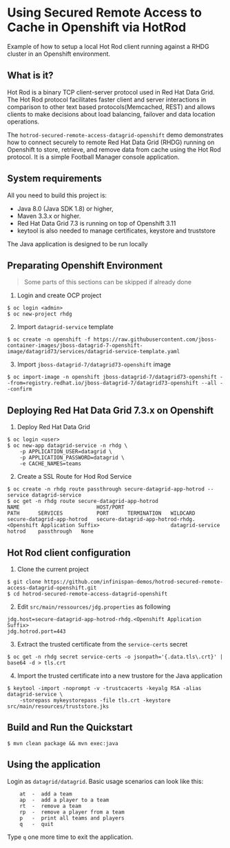 Using Secured Remote Access to Cache in Openshift via HotRod
==============================================
Example of how to setup a local Hot Rod client running against a RHDG cluster in an Openshift environment.

What is it?
-----------

Hot Rod is a binary TCP client-server protocol used in Red Hat Data Grid. The Hot Rod protocol facilitates faster client and server interactions in comparison to other text based protocols(Memcached, REST) and allows clients to make decisions about load balancing, failover and data location operations.

The `hotrod-secured-remote-access-datagrid-openshift` demo demonstrates how to connect securely to remote Red Hat Data Grid (RHDG) running on Openshift to store, retrieve, and remove data from cache using the Hot Rod protocol. It is a simple Football Manager console application.

System requirements
-------------------

All you need to build this project is:

* Java 8.0 (Java SDK 1.8) or higher, 
* Maven 3.3.x or higher.
* Red Hat Data Grid 7.3 is running on top of Openshift 3.11
* keytool is also needed to manage certificates, keystore and truststore

The Java application is designed to be run locally

Preparating Openshift Environment
---------------

> Some parts of this sections can be skipped if already done

1. Login and create OCP project

~~~shell
$ oc login <admin>
$ oc new-project rhdg
~~~

2. Import `datagrid-service` template

~~~shell
$ oc create -n openshift -f https://raw.githubusercontent.com/jboss-container-images/jboss-datagrid-7-openshift-image/datagrid73/services/datagrid-service-template.yaml
~~~

3. Import `jboss-datagrid-7/datagrid73-openshift` image

~~~shell
$ oc import-image -n openshift jboss-datagrid-7/datagrid73-openshift --from=registry.redhat.io/jboss-datagrid-7/datagrid73-openshift --all --confirm
~~~


Deploying Red Hat Data Grid 7.3.x on Openshift
---------------

1. Deploy Red Hat Data Grid

~~~shell
$ oc login <user>
$ oc new-app datagrid-service -n rhdg \
    -p APPLICATION_USER=datagrid \
    -p APPLICATION_PASSWORD=datagrid \
    -e CACHE_NAMES=teams
~~~

2. Create a SSL Route for Hod Rod Service

~~~shell
$ oc create -n rhdg route passthrough secure-datagrid-app-hotrod --service datagrid-service
$ oc get -n rhdg route secure-datagrid-app-hotrod
NAME                         HOST/PORT                                                                  PATH      SERVICES           PORT      TERMINATION   WILDCARD
secure-datagrid-app-hotrod   secure-datagrid-app-hotrod-rhdg.<Openshift Application Suffix>                       datagrid-service   hotrod    passthrough   None
~~~

Hot Rod client configuration
----------------------------
  
1. Clone the current project

~~~shell
$ git clone https://github.com/infinispan-demos/hotrod-secured-remote-access-datagrid-openshift.git
$ cd hotrod-secured-remote-access-datagrid-openshift
~~~

2. Edit `src/main/ressources/jdg.properties` as following

~~~
jdg.host=secure-datagrid-app-hotrod-rhdg.<Openshift Application Suffix>
jdg.hotrod.port=443
~~~

3. Extract the trusted certificate from the `service-certs` secret

~~~shell
$ oc get -n rhdg secret service-certs -o jsonpath='{.data.tls\.crt}' | base64 -d > tls.crt
~~~

4. Import the trusted certificate into a new trustore for the Java application

~~~shell
$ keytool -import -noprompt -v -trustcacerts -keyalg RSA -alias datagrid-service \
    -storepass mykeystorepass -file tls.crt -keystore src/main/resources/truststore.jks
~~~

Build and Run the Quickstart
----------------------------

~~~shell
$ mvn clean package && mvn exec:java
~~~

Using the application
---------------------
Login as `datagrid/datagrid`. Basic usage scenarios can look like this:

        at  -  add a team
        ap  -  add a player to a team
        rt  -  remove a team
        rp  -  remove a player from a team
        p   -  print all teams and players
        q   -  quit
        
Type `q` one more time to exit the application.
